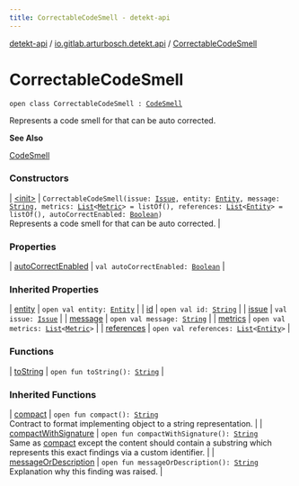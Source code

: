 ```yaml
---
title: CorrectableCodeSmell - detekt-api
---
```


[detekt-api](../../index.html) / [io.gitlab.arturbosch.detekt.api](../index.html) / [CorrectableCodeSmell](./index.html)

# CorrectableCodeSmell

`open class CorrectableCodeSmell : `[`CodeSmell`](../-code-smell/index.html)

Represents a code smell for that can be auto corrected.

**See Also**

[CodeSmell](../-code-smell/index.html)

### Constructors

| [&lt;init&gt;](-init-.html) | `CorrectableCodeSmell(issue: `[`Issue`](../-issue/index.html)`, entity: `[`Entity`](../-entity/index.html)`, message: `[`String`](https://kotlinlang.org/api/latest/jvm/stdlib/kotlin/-string/index.html)`, metrics: `[`List`](https://kotlinlang.org/api/latest/jvm/stdlib/kotlin.collections/-list/index.html)`<`[`Metric`](../-metric/index.html)`> = listOf(), references: `[`List`](https://kotlinlang.org/api/latest/jvm/stdlib/kotlin.collections/-list/index.html)`<`[`Entity`](../-entity/index.html)`> = listOf(), autoCorrectEnabled: `[`Boolean`](https://kotlinlang.org/api/latest/jvm/stdlib/kotlin/-boolean/index.html)`)`<br>Represents a code smell for that can be auto corrected. |

### Properties

| [autoCorrectEnabled](auto-correct-enabled.html) | `val autoCorrectEnabled: `[`Boolean`](https://kotlinlang.org/api/latest/jvm/stdlib/kotlin/-boolean/index.html) |

### Inherited Properties

| [entity](../-code-smell/entity.html) | `open val entity: `[`Entity`](../-entity/index.html) |
| [id](../-code-smell/id.html) | `open val id: `[`String`](https://kotlinlang.org/api/latest/jvm/stdlib/kotlin/-string/index.html) |
| [issue](../-code-smell/issue.html) | `val issue: `[`Issue`](../-issue/index.html) |
| [message](../-code-smell/message.html) | `open val message: `[`String`](https://kotlinlang.org/api/latest/jvm/stdlib/kotlin/-string/index.html) |
| [metrics](../-code-smell/metrics.html) | `open val metrics: `[`List`](https://kotlinlang.org/api/latest/jvm/stdlib/kotlin.collections/-list/index.html)`<`[`Metric`](../-metric/index.html)`>` |
| [references](../-code-smell/references.html) | `open val references: `[`List`](https://kotlinlang.org/api/latest/jvm/stdlib/kotlin.collections/-list/index.html)`<`[`Entity`](../-entity/index.html)`>` |

### Functions

| [toString](to-string.html) | `open fun toString(): `[`String`](https://kotlinlang.org/api/latest/jvm/stdlib/kotlin/-string/index.html) |

### Inherited Functions

| [compact](../-code-smell/compact.html) | `open fun compact(): `[`String`](https://kotlinlang.org/api/latest/jvm/stdlib/kotlin/-string/index.html)<br>Contract to format implementing object to a string representation. |
| [compactWithSignature](../-code-smell/compact-with-signature.html) | `open fun compactWithSignature(): `[`String`](https://kotlinlang.org/api/latest/jvm/stdlib/kotlin/-string/index.html)<br>Same as [compact](../-compactable/compact.html) except the content should contain a substring which represents this exact findings via a custom identifier. |
| [messageOrDescription](../-code-smell/message-or-description.html) | `open fun messageOrDescription(): `[`String`](https://kotlinlang.org/api/latest/jvm/stdlib/kotlin/-string/index.html)<br>Explanation why this finding was raised. |

